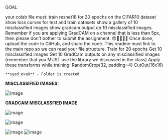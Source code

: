 
GOAL:

 
your colab file must:
        train resnet18 for 20 epochs on the CIFAR10 dataset
        show loss curves for test and train datasets
        show a gallery of 10 misclassified images
        show gradcam output on 10 misclassified images. Remember if you are applying GradCAM on a channel that is less than 5px, then please don't bother to submit the assignment. 😡🤬🤬🤬🤬
    Once done, upload the code to GitHub, and share the code. This readme must link to the main repo so we can read your file structure. 
    Train for 20 epochs
    Get 10 misclassified images
    Get 10 GradCam outputs on any misclassified images (remember that you MUST use the library we discussed in the class)
    Apply these transforms while training:
        RandomCrop(32, padding=4)
        CutOut(16x16)

    **syed_eva8** - Folder is created
        


**MISCLASSIFIED IMAGES:**

![image](https://user-images.githubusercontent.com/8513086/218254376-faf96305-11eb-4096-8ae3-413f2d8fc55a.png)


  **GRADCAM MISCLASSFIED IMAGE**
  
  ![image](https://user-images.githubusercontent.com/8513086/218254613-33c1baa7-d49e-43f2-9f12-0fbed3a5f5be.png)

  ![image](https://user-images.githubusercontent.com/8513086/218254622-32c2277d-5a41-42ae-b0d4-776a8f972c7a.png)

![image](https://user-images.githubusercontent.com/8513086/218254648-6bb2904e-761e-4e92-b4eb-72873b905445.png)
![image](https://user-images.githubusercontent.com/8513086/218254658-35522bd2-6b6a-4337-9780-7e6cc7cfc25d.png)
